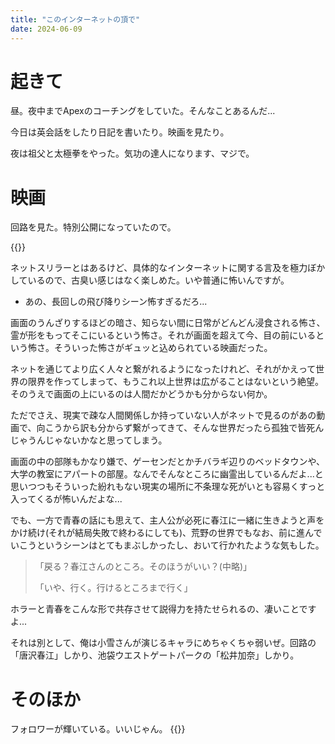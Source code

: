 ```yaml
---
title: "このインターネットの頂で"
date: 2024-06-09
---
```


# 起きて

昼。夜中までApexのコーチングをしていた。そんなことあるんだ...

今日は英会話をしたり日記を書いたり。映画を見たり。

夜は祖父と太極拳をやった。気功の達人になります、マジで。

# 映画

回路を見た。特別公開になっていたので。

{{<tweet user="dango_bot" id="1798643182156345740">}}

ネットスリラーとはあるけど、具体的なインターネットに関する言及を極力ぼかしているので、古臭い感じはなく楽しめた。いや普通に怖いんですが。
- あの、長回しの飛び降りシーン怖すぎるだろ...

画面のうんざりするほどの暗さ、知らない間に日常がどんどん浸食される怖さ、霊が形をもってそこにいるという怖さ。それが画面を超えて今、目の前にいるという怖さ。そういった怖さがギュッと込められている映画だった。

ネットを通じてより広く人々と繋がれるようになったけれど、それがかえって世界の限界を作ってしまって、もうこれ以上世界は広がることはないという絶望。そのうえで画面の上にいるのは人間だかどうかも分からない何か。

ただでさえ、現実で疎な人間関係しか持っていない人がネットで見るのがあの動画で、向こうから訳も分からず繋がってきて、そんな世界だったら孤独で皆死んじゃうんじゃないかなと思ってしまう。

画面の中の部隊もかなり嫌で、ゲーセンだとかチバラギ辺りのベッドタウンや、大学の教室にアパートの部屋。なんでそんなところに幽霊出しているんだよ...と思いつつもそういった紛れもない現実の場所に不条理な死がいとも容易くすっと入ってくるが怖いんだよな...

でも、一方で青春の話にも思えて、主人公が必死に春江に一緒に生きようと声をかけ続け(それが結局失敗で終わるにしても)、荒野の世界でもなお、前に進んでいこうというシーンはとてもまぶしかったし、おいて行かれたような気もした。

> 「戻る？春江さんのところ。そのほうがいい？(中略)」
> 
> 「いや、行く。行けるところまで行く」

ホラーと青春をこんな形で共存させて説得力を持たせられるの、凄いことですよ...


それは別として、俺は小雪さんが演じるキャラにめちゃくちゃ弱いぜ。回路の「唐沢春江」しかり、池袋ウエストゲートパークの「松井加奈」しかり。

# そのほか
フォロワーが輝いている。いいじゃん。
{{<youtube MuZpOmp5_8o>}}